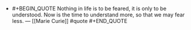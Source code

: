 - #+BEGIN_QUOTE
  Nothing in life is to be feared, it is only to be understood. Now is the time to understand more, so that we may fear less. — [[Marie Curie]] #quote 
  #+END_QUOTE